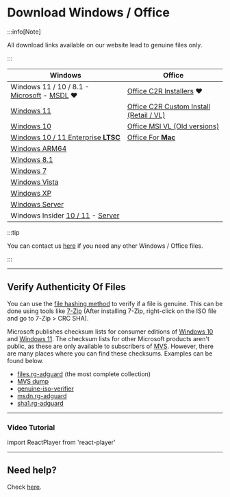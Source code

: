# Download Windows / Office

:::info[Note]

All download links available on our website lead to genuine files only.

:::

| Windows                                                                                                                                                                                         | Office                                                                                                     |
|-------------------------------------------------------------------------------------------------------------------------------------------------------------------------------------------------|------------------------------------------------------------------------------------------------------------|
| Windows 11 / 10 / 8.1 - [Microsoft](https://www.microsoft.com/software-download) - [MSDL](https://msdl.gravesoft.dev/) ❤️                                                                       | [Office C2R Installers](https://gravesoft.dev/office_c2r_links) ❤️                                         |
| [Windows 11](windows_11_links.md)                                                                                                                                                               | [Office C2R Custom Install (Retail / VL)](https://gravesoft.dev/office_c2r_custom)                         |
| [Windows 10](windows_10_links.md)                                                                                                                                                               | [Office MSI VL (Old versions)](office_msi_links.md)                                                        |
| [Windows 10 / 11 Enterprise **LTSC**](windows_ltsc_links.md)                                                                                                                                         | [Office For **Mac**](office_for_mac.md)                                                                    |
| [Windows ARM64](windows_arm_links.md)                                                                                                                                                           |                                                                                                            |
| [Windows 8.1](windows_8.1_links.md)                                                                                                                                                             |                                                                                                            |
| [Windows 7](windows_7_links.md)                                                                                                                                                                 |                                                                                                            |
| [Windows Vista](windows_vista_links.md)                                                                                                                                                         |                                                                                                            |
| [Windows XP](windows_xp_links.md)                                                                                                                                                               |                                                                                                            |
| [Windows Server](windows_server_links.md)                                                                                                                                                       |                                                                                                            |
| Windows Insider [10 / 11](https://www.microsoft.com/en-us/software-download/windowsinsiderpreviewiso) - [Server](https://www.microsoft.com/en-us/software-download/windowsinsiderpreviewserver) |                                                                                                            |


:::tip

You can contact us [here](https://discord.gg/tVFN4N84PP) if you need any other Windows / Office files.

:::

---

## Verify Authenticity Of Files

You can use the [file hashing method](https://en.wikipedia.org/wiki/File_verification) to verify if a file is genuine. This can be done using tools like [7-Zip](https://7-zip.org/) (After installing 7-Zip, right-click on the ISO file and go to 7-Zip > CRC SHA).

Microsoft publishes checksum lists for consumer editions of [Windows 10](https://www.microsoft.com/software-download/windows10) and [Windows 11](https://www.microsoft.com/software-download/windows11). The checksum lists for other Microsoft products aren't public, as these are only available to subscribers of [MVS](https://visualstudio.microsoft.com/subscriptions/). However, there are many places where you can find these checksums. Examples can be found below.
 -  [files.rg-adguard](https://files.rg-adguard.net/search) (the most complete collection)
 -  [MVS dump](https://awuctl.github.io/mvs/)
 -  [genuine-iso-verifier](https://genuine-iso-verifier.weebly.com/)
 -  [msdn.rg-adguard](https://msdn.rg-adguard.net/)
 -  [sha1.rg-adguard](https://sha1.rg-adguard.net/)

---

### Video Tutorial

import ReactPlayer from 'react-player'

<ReactPlayer controls width='100%' height='auto' url='/how_to_verify_files.mp4' />

---

## Need help?

Check [here](contactus.md).
